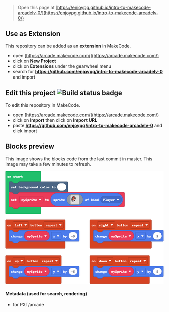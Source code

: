  


> Open this page at [https://enjoypg.github.io/intro-to-makecode-arcadelv-0/](https://enjoypg.github.io/intro-to-makecode-arcadelv-0/)

## Use as Extension

This repository can be added as an **extension** in MakeCode.

* open [https://arcade.makecode.com/](https://arcade.makecode.com/)
* click on **New Project**
* click on **Extensions** under the gearwheel menu
* search for **https://github.com/enjoypg/intro-to-makecode-arcadelv-0** and import

## Edit this project ![Build status badge](https://github.com/enjoypg/intro-to-makecode-arcadelv-0/workflows/MakeCode/badge.svg)

To edit this repository in MakeCode.

* open [https://arcade.makecode.com/](https://arcade.makecode.com/)
* click on **Import** then click on **Import URL**
* paste **https://github.com/enjoypg/intro-to-makecode-arcadelv-0** and click import

## Blocks preview

This image shows the blocks code from the last commit in master.
This image may take a few minutes to refresh.

![A rendered view of the blocks](https://github.com/enjoypg/intro-to-makecode-arcadelv-0/raw/master/.github/makecode/blocks.png)

#### Metadata (used for search, rendering)

* for PXT/arcade
<script src="https://makecode.com/gh-pages-embed.js"></script><script>makeCodeRender("{{ site.makecode.home_url }}", "{{ site.github.owner_name }}/{{ site.github.repository_name }}");</script>
